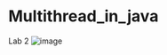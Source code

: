 # Multithread_in_java
Lab 2
![image](https://user-images.githubusercontent.com/113692759/230180497-57a07fe8-ad52-4e90-b773-e5513c1cda4a.png)
